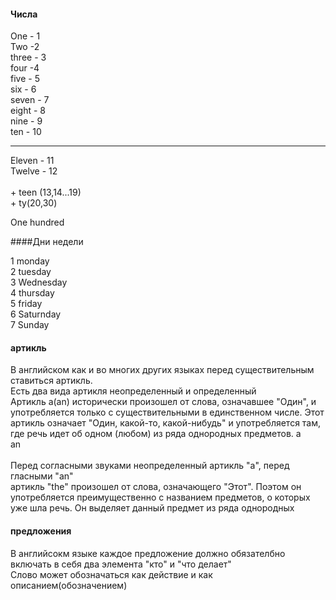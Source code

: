 #### Числа
One - 1 <br>
Two -2  <br>
three - 3 <br>
four -4  <br>
five - 5 <br>
six - 6  <br>
seven - 7 <br>
eight - 8 <br>
nine - 9 <br>
ten - 10 <br>
<hr>
Eleven - 11 <br>
Twelve - 12 <br>
 <br>
+ teen (13,14...19) <br>
+ ty(20,30) <br>

One hundred <br>

####Дни недели

1 monday <br>
2 tuesday <br>
3 Wednesday <br>
4 thursday <br>
5 friday <br>
6 Saturnday <br>
7 Sunday <br>


#### артикль

В английском как и во многих других языках перед существительным ставиться
артикль.<br>
Есть два вида артикля неопределенный и определенный<br>
Артикль a(an) исторически произошел от слова, означавшее "Один",
и употребляется только с существительными в единственном числе.
Этот артикль означает "Один, какой-то, какой-нибудь" и употребляется там, 
где речь идет об одном (любом) из ряда однородных предметов. 
а<br>
an<br>
<br>
Перед согласными звуками неопределенный артикль "a", перед гласными "an"
<br>
артикль "the"  произошел от слова, означающего "Этот". Поэтом он употребляется преимущественно с названием предметов, о которых уже шла речь. Он выделяет данный предмет из ряда однородных

#### предложения

В английсокм языке каждое предложение должно обязателбно включать в себя два элемента
"кто" и "что делает"
<br>
Слово может обозначаться как действие и как описанием(обозначением)
